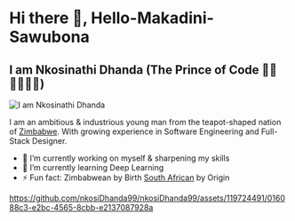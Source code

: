 # Hi there 👋, Hello-Makadini-Sawubona 
## I am Nkosinathi Dhanda (The Prince of Code 👷🤖🇿🇼🇿🇦)
![I am Nkosinathi Dhanda](https://pbs.twimg.com/profile_banners/1505063558522019842/1676687691/1500x500)

I am an ambitious & industrious young man from the teapot-shaped nation of <a href="https://en.wikipedia.org/wiki/Zimbabwe" target="_blank">Zimbabwe</a>. With growing experience in Software Engineering and Full-Stack Designer. 

- 🔭 I’m currently working on myself & sharpening my skills
- 🌱 I’m currently learning Deep Learning 
- ⚡ Fun fact: Zimbabwean by Birth <a href="https://en.wikipedia.org/wiki/South_Africa" target="_blank">South African</a> by Origin

https://github.com/nkosiDhanda99/nkosiDhanda99/assets/119724491/016088c3-e2bc-4565-8cbb-e2137087928a
